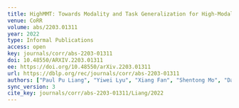 ```yaml
---
title: HighMMT: Towards Modality and Task Generalization for High-Modality Representation Learning.
venue: CoRR
volume: abs/2203.01311
year: 2022
type: Informal Publications
access: open
key: journals/corr/abs-2203-01311
doi: 10.48550/ARXIV.2203.01311
ee: https://doi.org/10.48550/arXiv.2203.01311
url: https://dblp.org/rec/journals/corr/abs-2203-01311
authors: ["Paul Pu Liang", "Yiwei Lyu", "Xiang Fan", "Shentong Mo", "Dani Yogatama", "Louis-Philippe Morency", "Ruslan Salakhutdinov"]
sync_version: 3
cite_key: journals/corr/abs-2203-01311/Liang/2022
---
```

